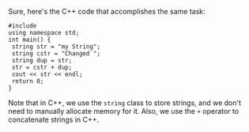 Sure, here's the C++ code that accomplishes the same task:
```
#include 
using namespace std;
int main() {
 string str = "my String";
 string cstr = "Changed ";
 string dup = str;
 str = cstr + dup;
 cout << str << endl;
 return 0;
}
```
Note that in C++, we use the `string` class to store strings, and we don't need to manually allocate memory for it. Also, we use the `+` operator to concatenate strings in C++.

